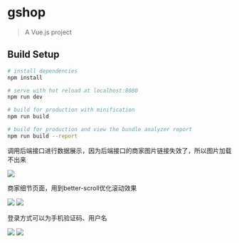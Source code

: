 # gshop

> A Vue.js project

## Build Setup

``` bash
# install dependencies
npm install

# serve with hot reload at localhost:8080
npm run dev

# build for production with minification
npm run build

# build for production and view the bundle analyzer report
npm run build --report
```

调用后端接口进行数据展示，因为后端接口的商家图片链接失效了，所以图片加载不出来

![](src/common/imgs/imgs/img.png)

商家细节页面，用到better-scroll优化滚动效果

![](src/common/imgs/imgs/img_2.png)
![](src/common/imgs/imgs/img_3.png)

登录方式可以为手机验证码、用户名

![](src/common/imgs/imgs/img_4.png)
![](src/common/imgs/imgs/img_1.png)
